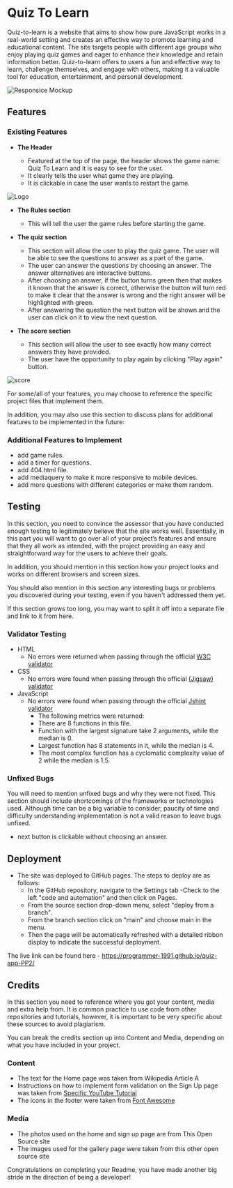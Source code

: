 # Quiz To Learn

Quiz-to-learn is a website that aims to show how pure JavaScript works in a real-world setting and creates an effective way to promote learning and educational content. The site targets people with different age groups who enjoy playing quiz games and eager to enhance their knowledge and retain information better. Quiz-to-learn offers to users a fun and effective way to learn, challenge themselves, and engage with others, making it a valuable tool for education, entertainment, and personal development.

![Responsice Mockup]()

## Features

### Existing Features

- __The Header__
  
  - Featured at the top of the page, the header shows the game name: Quiz To Learn and it is easy to see for the user.
  - It clearly tells the user what game they are playing.
  - It is clickable in case the user wants to restart the game.

![Logo](assets/images/)

- __The Rules section__
  
  - This will tell the user the game rules before starting the game.

- __The quiz section__

  - This section will allow the user to play the quiz game. The user will be able to see the questions to answer as a part of the game.  
  - The user can answer the questions by choosing an answer. The answer alternatives are interactive buttons.
  - After choosing an answer, if the button turns green then that makes it known that the answer is correct, otherwise the button will turn red to make it clear that the answer is wrong and the right answer will be highlighted with green.
  - After answering the question the next button will be shown and the user can click on it to view the next question.
  
- __The score section__ 
 
  - This section will allow the user to see exactly how many correct answers they have provided.
  - The user have the opportunity to play again by clicking "Play again" button.

![score]()

For some/all of your features, you may choose to reference the specific project files that implement them.

In addition, you may also use this section to discuss plans for additional features to be implemented in the future:

### Additional Features to Implement

- add game rules.
- add a timer for questions.
- add 404.html file.
- add mediaquery to make it more responsive to mobile devices.
- add more questions with different categories or make them random.

## Testing

In this section, you need to convince the assessor that you have conducted enough testing to legitimately believe that the site works well. Essentially, in this part you will want to go over all of your project’s features and ensure that they all work as intended, with the project providing an easy and straightforward way for the users to achieve their goals.

In addition, you should mention in this section how your project looks and works on different browsers and screen sizes.

You should also mention in this section any interesting bugs or problems you discovered during your testing, even if you haven't addressed them yet.

If this section grows too long, you may want to split it off into a separate file and link to it from here.


### Validator Testing

- HTML
  - No errors were returned when passing through the official [W3C validator](https://validator.w3.org/nu/?doc=https%3A%2F%2Fprogrammer-1991.github.io%2Fquiz-app-PP2%2F)
- CSS
  - No errors were found when passing through the official [(Jigsaw) validator](https://jigsaw.w3.org/css-validator/validator?uri=https%3A%2F%2Fprogrammer-1991.github.io%2Fquiz-app-PP2%2F&profile=css3svg&usermedium=all&warning=1&vextwarning=&lang=sv)
- JavaScript
  - No errors were found when passing through the official [Jshint validator](https://jshint.com/)
    - The following metrics were returned:
    - There are 8 functions in this file.
    - Function with the largest signature take 2 arguments, while the median is 0.
    - Largest function has 8 statements in it, while the median is 4.
    - The most complex function has a cyclomatic complexity value of 2 while the median is 1.5.

### Unfixed Bugs

You will need to mention unfixed bugs and why they were not fixed. This section should include shortcomings of the frameworks or technologies used. Although time can be a big variable to consider, paucity of time and difficulty understanding implementation is not a valid reason to leave bugs unfixed.
- next button is clickable without choosing an answer.

## Deployment

- The site was deployed to GitHub pages. The steps to deploy are as follows:
  - In the GitHub repository, navigate to the Settings tab
  -Check to the left "code and automation" and then click on Pages.
  - From the source section drop-down menu, select "deploy from a branch".
  - From the branch section click on "main" and choose main in the menu.
  - Then the page will be automatically refreshed with a detailed ribbon display to indicate the successful deployment.

The live link can be found here - <https://programmer-1991.github.io/quiz-app-PP2/>

## Credits

In this section you need to reference where you got your content, media and extra help from. It is common practice to use code from other repositories and tutorials, however, it is important to be very specific about these sources to avoid plagiarism.

You can break the credits section up into Content and Media, depending on what you have included in your project.

### Content

- The text for the Home page was taken from Wikipedia Article A
- Instructions on how to implement form validation on the Sign Up page was taken from [Specific YouTube Tutorial](https://www.youtube.com/)
- The icons in the footer were taken from [Font Awesome](https://fontawesome.com/)

### Media

- The photos used on the home and sign up page are from This Open Source site
- The images used for the gallery page were taken from this other open source site

Congratulations on completing your Readme, you have made another big stride in the direction of being a developer!
